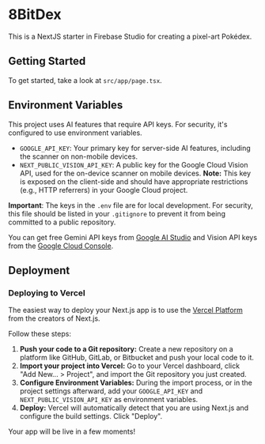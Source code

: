 # 8BitDex

This is a NextJS starter in Firebase Studio for creating a pixel-art Pokédex.

## Getting Started

To get started, take a look at `src/app/page.tsx`.

## Environment Variables

This project uses AI features that require API keys. For security, it's configured to use environment variables.

- `GOOGLE_API_KEY`: Your primary key for server-side AI features, including the scanner on non-mobile devices.
- `NEXT_PUBLIC_VISION_API_KEY`: A public key for the Google Cloud Vision API, used for the on-device scanner on mobile devices. **Note:** This key is exposed on the client-side and should have appropriate restrictions (e.g., HTTP referrers) in your Google Cloud project.

**Important**: The keys in the `.env` file are for local development. For security, this file should be listed in your `.gitignore` to prevent it from being committed to a public repository.

You can get free Gemini API keys from [Google AI Studio](https://aistudio.google.com/app/apikey) and Vision API keys from the [Google Cloud Console](https://console.cloud.google.com/apis/credentials).

## Deployment

### Deploying to Vercel

The easiest way to deploy your Next.js app is to use the [Vercel Platform](https://vercel.com/new?utm_medium=default-template&filter=next.js&utm_source=create-next-app&utm_campaign=create-next-app-readme) from the creators of Next.js.

Follow these steps:

1.  **Push your code to a Git repository:** Create a new repository on a platform like GitHub, GitLab, or Bitbucket and push your local code to it.
2.  **Import your project into Vercel:** Go to your Vercel dashboard, click "Add New... > Project", and import the Git repository you just created.
3.  **Configure Environment Variables:** During the import process, or in the project settings afterward, add your `GOOGLE_API_KEY` and `NEXT_PUBLIC_VISION_API_KEY` as environment variables.
4.  **Deploy:** Vercel will automatically detect that you are using Next.js and configure the build settings. Click "Deploy".

Your app will be live in a few moments!
